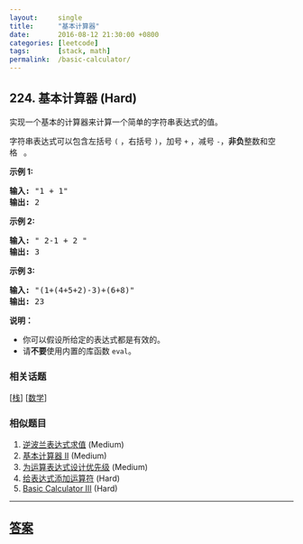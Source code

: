 ```yaml
---
layout:     single
title:      "基本计算器"
date:       2016-08-12 21:30:00 +0800
categories: [leetcode]
tags:       [stack, math]
permalink:  /basic-calculator/
---
```


## 224. 基本计算器 (Hard)

<p>实现一个基本的计算器来计算一个简单的字符串表达式的值。</p>

<p>字符串表达式可以包含左括号&nbsp;<code>(</code>&nbsp;，右括号&nbsp;<code>)</code>，加号&nbsp;<code>+</code>&nbsp;，减号&nbsp;<code>-</code>，<strong>非负</strong>整数和空格&nbsp;<code>&nbsp;</code>。</p>

<p><strong>示例 1:</strong></p>

<pre><strong>输入:</strong> &quot;1 + 1&quot;
<strong>输出:</strong> 2
</pre>

<p><strong>示例 2:</strong></p>

<pre><strong>输入:</strong> &quot; 2-1 + 2 &quot;
<strong>输出:</strong> 3</pre>

<p><strong>示例 3:</strong></p>

<pre><strong>输入:</strong> &quot;(1+(4+5+2)-3)+(6+8)&quot;
<strong>输出:</strong> 23</pre>

<p><strong>说明：</strong></p>

<ul>
	<li>你可以假设所给定的表达式都是有效的。</li>
	<li>请<strong>不要</strong>使用内置的库函数 <code>eval</code>。</li>
</ul>

### 相关话题
  [[栈](https://github.com/openset/leetcode/tree/master/tag/stack/README.md)]
  [[数学](https://github.com/openset/leetcode/tree/master/tag/math/README.md)]

### 相似题目
  1. [逆波兰表达式求值](/evaluate-reverse-polish-notation) (Medium)
  1. [基本计算器 II](/basic-calculator-ii) (Medium)
  1. [为运算表达式设计优先级](/different-ways-to-add-parentheses) (Medium)
  1. [给表达式添加运算符](/expression-add-operators) (Hard)
  1. [Basic Calculator III](/basic-calculator-iii) (Hard)

---

## [答案](https://github.com/openset/leetcode/tree/master/problems/basic-calculator)
